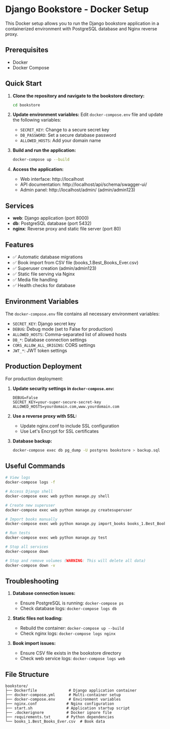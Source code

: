 # Django Bookstore - Docker Setup

This Docker setup allows you to run the Django bookstore application in a containerized environment with PostgreSQL database and Nginx reverse proxy.

## Prerequisites

- Docker
- Docker Compose

## Quick Start

1. **Clone the repository and navigate to the bookstore directory:**
   ```bash
   cd bookstore
   ```

2. **Update environment variables:**
   Edit `docker-compose.env` file and update the following variables:
   - `SECRET_KEY`: Change to a secure secret key
   - `DB_PASSWORD`: Set a secure database password
   - `ALLOWED_HOSTS`: Add your domain name

3. **Build and run the application:**
   ```bash
   docker-compose up --build
   ```

4. **Access the application:**
   - Web interface: http://localhost
   - API documentation: http://localhost/api/schema/swagger-ui/
   - Admin panel: http://localhost/admin/ (admin/admin123)

## Services

- **web**: Django application (port 8000)
- **db**: PostgreSQL database (port 5432)
- **nginx**: Reverse proxy and static file server (port 80)

## Features

- ✅ Automatic database migrations
- ✅ Book import from CSV file (books_1.Best_Books_Ever.csv)
- ✅ Superuser creation (admin/admin123)
- ✅ Static file serving via Nginx
- ✅ Media file handling
- ✅ Health checks for database

## Environment Variables

The `docker-compose.env` file contains all necessary environment variables:

- `SECRET_KEY`: Django secret key
- `DEBUG`: Debug mode (set to False for production)
- `ALLOWED_HOSTS`: Comma-separated list of allowed hosts
- `DB_*`: Database connection settings
- `CORS_ALLOW_ALL_ORIGINS`: CORS settings
- `JWT_*`: JWT token settings

## Production Deployment

For production deployment:

1. **Update security settings in `docker-compose.env`:**
   ```env
   DEBUG=False
   SECRET_KEY=your-super-secure-secret-key
   ALLOWED_HOSTS=yourdomain.com,www.yourdomain.com
   ```

2. **Use a reverse proxy with SSL:**
   - Update nginx.conf to include SSL configuration
   - Use Let's Encrypt for SSL certificates

3. **Database backup:**
   ```bash
   docker-compose exec db pg_dump -U postgres bookstore > backup.sql
   ```

## Useful Commands

```bash
# View logs
docker-compose logs -f

# Access Django shell
docker-compose exec web python manage.py shell

# Create new superuser
docker-compose exec web python manage.py createsuperuser

# Import books manually
docker-compose exec web python manage.py import_books books_1.Best_Books_Ever.csv

# Run tests
docker-compose exec web python manage.py test

# Stop all services
docker-compose down

# Stop and remove volumes (WARNING: This will delete all data)
docker-compose down -v
```

## Troubleshooting

1. **Database connection issues:**
   - Ensure PostgreSQL is running: `docker-compose ps`
   - Check database logs: `docker-compose logs db`

2. **Static files not loading:**
   - Rebuild the container: `docker-compose up --build`
   - Check nginx logs: `docker-compose logs nginx`

3. **Book import issues:**
   - Ensure CSV file exists in the bookstore directory
   - Check web service logs: `docker-compose logs web`

## File Structure

```
bookstore/
├── Dockerfile              # Django application container
├── docker-compose.yml      # Multi-container setup
├── docker-compose.env      # Environment variables
├── nginx.conf             # Nginx configuration
├── start.sh               # Application startup script
├── .dockerignore          # Docker ignore file
├── requirements.txt       # Python dependencies
└── books_1.Best_Books_Ever.csv  # Book data
```
